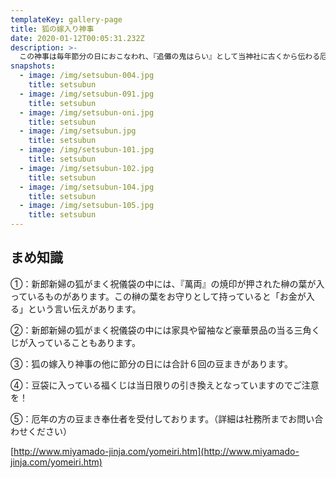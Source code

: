 ```yaml
---
templateKey: gallery-page
title: 狐の嫁入り神事
date: 2020-01-12T00:05:31.232Z
description: >-
  この神事は毎年節分の日におこなわれ、『追儺の鬼はらい』として当神社に古くから伝わる厄祓行事です。当神社の神使、福徳家の娘狐福子が、神使の総本家、助四郎家の小狐助太郎のもとへお嫁入りする・・・・・という道中を新郎新婦はもとより、仲人・親族も正装し再現するものです。神使狐の面と婚礼衣装を着付けた狐の新郎新婦は、赤鬼・青鬼の先導で、嫁入り道具や笛・太鼓の楽人等と共に行列をなし賑やかに練り歩きます。狐の夫婦は境内を一周して特設舞台に上がり、三三九度の盃を交わした後、祝儀袋に入った福餅や福豆を参拝者にまかれます。この狐のカップルは毎年、氏子区域の厄年にあたる方の中から選ばれます。
snapshots:
  - image: /img/setsubun-004.jpg
    title: setsubun
  - image: /img/setsubun-091.jpg
    title: setsubun
  - image: /img/setsubun-oni.jpg
    title: setsubun
  - image: /img/setsubun.jpg
    title: setsubun
  - image: /img/setsubun-101.jpg
    title: setsubun
  - image: /img/setsubun-102.jpg
    title: setsubun
  - image: /img/setsubun-104.jpg
    title: setsubun
  - image: /img/setsubun-105.jpg
    title: setsubun
---
```


## まめ知識

①：新郎新婦の狐がまく祝儀袋の中には、『萬両』の焼印が押された榊の葉が入っているものがあります。この榊の葉をお守りとして持っていると「お金が入る」という言い伝えがあります。

②：新郎新婦の狐がまく祝儀袋の中には家具や留袖など豪華景品の当る三角くじが入っていることもあります。

③：狐の嫁入り神事の他に節分の日には合計６回の豆まきがあります。

④：豆袋に入っている福くじは当日限りの引き換えとなっていますのでご注意を！

⑤：厄年の方の豆まき奉仕者を受付しております。（詳細は社務所までお問い合わせください）

[http://www.miyamado-jinja.com/yomeiri.htm](http://www.miyamado-jinja.com/yomeiri.htm)
